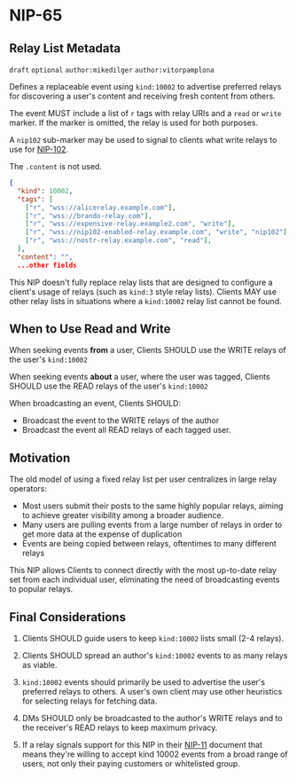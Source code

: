 NIP-65
======

Relay List Metadata
-------------------

`draft` `optional` `author:mikedilger` `author:vitorpamplona`

Defines a replaceable event using `kind:10002` to advertise preferred relays for discovering a user's content and receiving fresh content from others.

The event MUST include a list of `r` tags with relay URIs and a `read` or `write` marker. If the marker is omitted, the relay is used for both purposes.

A `nip102` sub-marker may be used to signal to clients what write relays to use for [NIP-102](102.md).

The `.content` is not used.

```json
{
  "kind": 10002,
  "tags": [
    ["r", "wss://alicerelay.example.com"],
    ["r", "wss://brando-relay.com"],
    ["r", "wss://expensive-relay.example2.com", "write"],
    ["r", "wss://nip102-enabled-relay.example.com", "write", "nip102"],
    ["r", "wss://nostr-relay.example.com", "read"],
  ],
  "content": "",
  ...other fields
```

This NIP doesn't fully replace relay lists that are designed to configure a client's usage of relays (such as `kind:3` style relay lists). Clients MAY use other relay lists in situations where a `kind:10002` relay list cannot be found.

## When to Use Read and Write

When seeking events **from** a user, Clients SHOULD use the WRITE relays of the user's `kind:10002`

When seeking events **about** a user, where the user was tagged, Clients SHOULD use the READ relays of the user's `kind:10002`

When broadcasting an event, Clients SHOULD:

- Broadcast the event to the WRITE relays of the author
- Broadcast the event all READ relays of each tagged user.

## Motivation

The old model of using a fixed relay list per user centralizes in large relay operators:

  - Most users submit their posts to the same highly popular relays, aiming to achieve greater visibility among a broader audience.
  - Many users are pulling events from a large number of relays in order to get more data at the expense of duplication
  - Events are being copied between relays, oftentimes to many different relays

This NIP allows Clients to connect directly with the most up-to-date relay set from each individual user, eliminating the need of broadcasting events to popular relays.

## Final Considerations

1. Clients SHOULD guide users to keep `kind:10002` lists small (2-4 relays).

2. Clients SHOULD spread an author's `kind:10002` events to as many relays as viable.

3. `kind:10002` events should primarily be used to advertise the user's preferred relays to others. A user's own client may use other heuristics for selecting relays for fetching data.

4. DMs SHOULD only be broadcasted to the author's WRITE relays and to the receiver's READ relays to keep maximum privacy.

5. If a relay signals support for this NIP in their [NIP-11](11.md) document that means they're willing to accept kind 10002 events from a broad range of users, not only their paying customers or whitelisted group.
